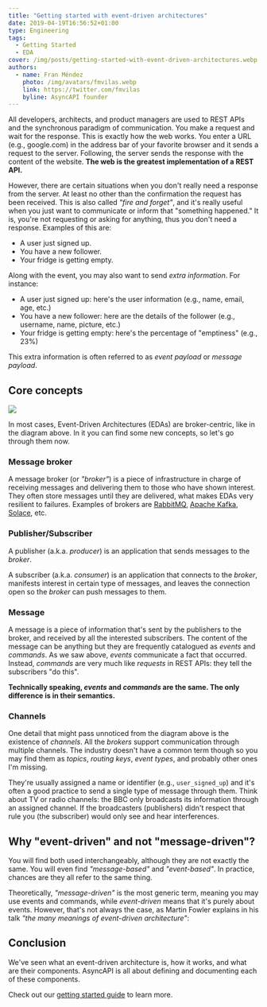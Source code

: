 ```yaml
---
title: "Getting started with event-driven architectures"
date: 2019-04-19T16:56:52+01:00
type: Engineering
tags:
  - Getting Started
  - EDA
cover: /img/posts/getting-started-with-event-driven-architectures.webp
authors:
  - name: Fran Méndez
    photo: /img/avatars/fmvilas.webp
    link: https://twitter.com/fmvilas
    byline: AsyncAPI founder
---
```


All developers, architects, and product managers are used to REST APIs and the synchronous paradigm of communication. You make a request and wait for the response. This is exactly how the web works. You enter a URL (e.g., google.com) in the address bar of your favorite browser and it sends a request to the server. Following, the server sends the response with the content of the website. **The web is the greatest implementation of a REST API.**

However, there are certain situations when you don't really need a response from the server. At least no other than the confirmation the request has been received. This is also called _"fire and forget"_, and it's really useful when you just want to communicate or inform that "something happened." It is, you're not requesting or asking for anything, thus you don't need a response.  Examples of this are:

* A user just signed up.
* You have a new follower.
* Your fridge is getting empty.

Along with the event, you may also want to send _extra information_. For instance:

* A user just signed up: here's the user information (e.g., name, email, age, etc.)
* You have a new follower: here are the details of the follower (e.g., username, name, picture, etc.)
* Your fridge is getting empty: here's the percentage of "emptiness" (e.g., 23%)

This extra information is often referred to as _event payload_ or _message payload_.

## Core concepts

![](/img/diagrams/simple-event-driven.webp)

In most cases, Event-Driven Architectures (EDAs) are broker-centric, like in the diagram above. In it you can find some new concepts, so let's go through them now.

### Message broker

A message broker (or _"broker"_) is a piece of infrastructure in charge of receiving messages and delivering them to those who have shown interest. They often store messages until they are delivered, what makes EDAs very resilient to failures. Examples of brokers are [RabbitMQ](https://rabbitmq.com), [Apache Kafka](http://kafka.apache.org/), [Solace](http://solace.com), etc.

### Publisher/Subscriber

A publisher (a.k.a. _producer_) is an application that sends messages to the _broker_.

A subscriber (a.k.a. _consumer_) is an application that connects to the _broker_, manifests interest in certain type of messages, and leaves the connection open so the _broker_ can push messages to them.

### Message

A message is a piece of information that's sent by the publishers to the broker, and received by all the interested subscribers. The content of the message can be anything but they are frequently catalogued as _events_ and _commands_. As we saw above, _events_ communicate a fact that occurred. Instead, _commands_ are very much like _requests_ in REST APIs: they tell the subscribers "do this".

**Technically speaking, _events_ and _commands_ are the same. The only difference is in their semantics.**

### Channels

One detail that might pass unnoticed from the diagram above is the existence of _channels_. All the _brokers_ support communication through multiple channels. The industry doesn't have a common term though so you may find them as _topics_, _routing keys_, _event types_, and probably other ones I'm missing.

They're usually assigned a name or identifier (e.g., `user_signed_up`) and it's often a good practice to send a single type of message through them. Think about TV or radio channels: the BBC only broadcasts its information through an assigned channel. If the broadcasters (publishers) didn't respect that rule you (the subscriber) would only see and hear interferences.

## Why "event-driven" and not "message-driven"?

You will find both used interchangeably, although they are not exactly the same. You will even find _"message-based"_ and _"event-based"_. In practice, chances are they all refer to the same thing.

Theoretically, _"message-driven"_ is the most generic term, meaning you may use events and commands, while _event-driven_ means that it's purely about events. However, that's not always the case, as Martin Fowler explains in his talk _"the many meanings of event-driven architecture"_:

<YouTube id="STKCRSUsyP0" />

## Conclusion

We've seen what an event-driven architecture is, how it works, and what are their components. AsyncAPI is all about defining and documenting each of these components.

Check out our [getting started guide](/docs/getting-started/) to learn more.